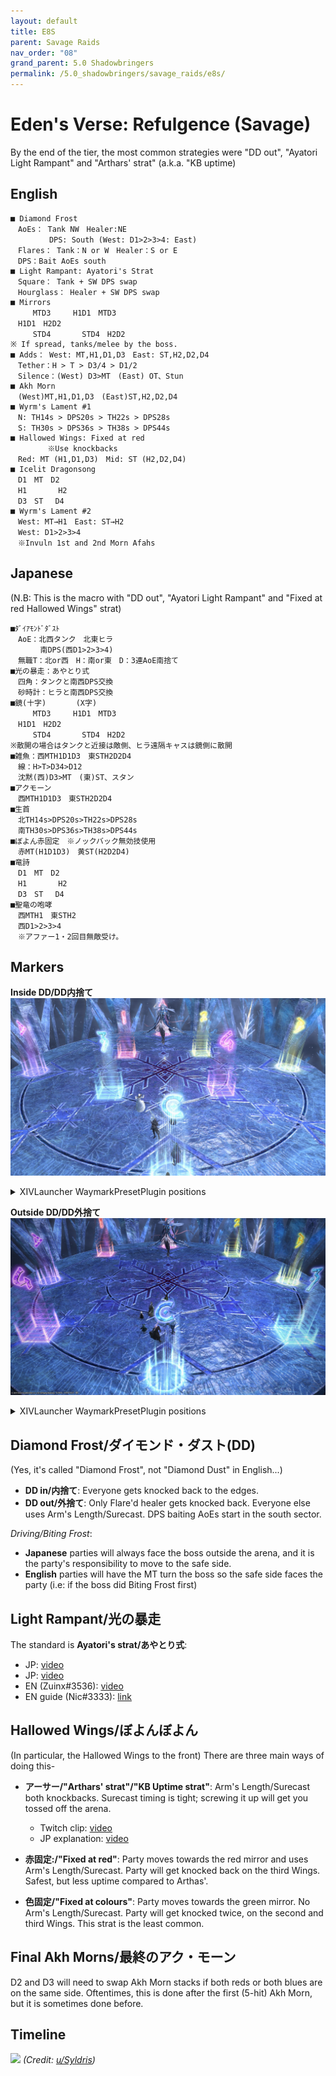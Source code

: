 ```yaml
---
layout: default
title: E8S
parent: Savage Raids
nav_order: "08"
grand_parent: 5.0 Shadowbringers
permalink: /5.0_shadowbringers/savage_raids/e8s/
---
```


# Eden's Verse: Refulgence (Savage)

By the end of the tier, the most common strategies were "DD out", "Ayatori Light Rampant" and "Arthars' strat" (a.k.a. "KB uptime)

## English
```
■ Diamond Frost
　AoEs： Tank NW　Healer:NE
　　　　  DPS: South (West: D1>2>3>4: East)
　Flares： Tank：N or W　Healer：S or E
　DPS：Bait AoEs south
■ Light Rampant: Ayatori's Strat
　Square： Tank + SW DPS swap
　Hourglass： Healer + SW DPS swap
■ Mirrors
　　　MTD3　　　H1D1　MTD3
　H1D1　H2D2
　　　STD4　　　  STD4　H2D2
※ If spread, tanks/melee by the boss.
■ Adds： West: MT,H1,D1,D3　East: ST,H2,D2,D4
　Tether：H > T > D3/4 > D1/2
　Silence：(West) D3>MT　(East) OT、Stun
■ Akh Morn
　(West)MT,H1,D1,D3　(East)ST,H2,D2,D4
■ Wyrm's Lament #1
　N: TH14s > DPS20s > TH22s > DPS28s
　S: TH30s > DPS36s > TH38s > DPS44s
■ Hallowed Wings: Fixed at red
　　　　　※Use knockbacks
　Red: MT (H1,D1,D3)　Mid: ST (H2,D2,D4)
■ Icelit Dragonsong
　D1　MT　D2
　H1　　　  H2
　D3　ST　 D4
■ Wyrm's Lament #2
　West: MT→H1　East: ST→H2
　West: D1>2>3>4
　※Invuln 1st and 2nd Morn Afahs
```

## Japanese

(N.B: This is the macro with  "DD out", "Ayatori Light Rampant" and "Fixed at red Hallowed Wings" strat)
```
■ﾀﾞｲｱﾓﾝﾄﾞﾀﾞｽﾄ
　AoE：北西タンク　北東ヒラ
　　　　南DPS(西D1>2>3>4)
　無職T：北or西　H：南or東　D：3連AoE南捨て
■光の暴走：あやとり式
　四角：タンクと南西DPS交換
　砂時計：ヒラと南西DPS交換
■鏡(十字)　　　　(X字)
　　　MTD3　　　H1D1　MTD3
　H1D1　H2D2
　　　STD4　　　  STD4　H2D2
※散開の場合はタンクと近接は敵側、ヒラ遠隔キャスは鏡側に散開
■雑魚：西MTH1D1D3　東STH2D2D4
　線：H>T>D34>D12
　沈黙(西)D3>MT　(東)ST、スタン
■アクモーン
　西MTH1D1D3　東STH2D2D4
■生首
　北TH14s>DPS20s>TH22s>DPS28s
　南TH30s>DPS36s>TH38s>DPS44s
■ぼよん赤固定　※ノックバック無効技使用
　赤MT(H1D1D3)　黄ST(H2D2D4)
■竜詩
　D1　MT　D2
　H1　　　  H2
　D3　ST　 D4
■聖竜の咆哮
　西MTH1　東STH2
　西D1>2>3>4
　※アファー1・2回目無敵受け。
```

## Markers

**Inside DD/DD内捨て**
![](images/markers_inside_dd.jpg)
<details markdown=block>
<summary markdown=span>XIVLauncher WaymarkPresetPlugin positions</summary>

```
{"Name":"E8S (Inside DD)","MapID":729,"A":{"X":100.0,"Y":0.0,"Z":84.0,"ID":0,"Active":true},"B":{"X":116.0,"Y":0.0,"Z":100.0,"ID":1,"Active":true},"C":{"X":100.0,"Y":0.0,"Z":116.0,"ID":2,"Active":true},"D":{"X":84.0,"Y":0.0,"Z":100.0,"ID":3,"Active":true},"One":{"X":94.5,"Y":0.0,"Z":94.5,"ID":4,"Active":true},"Two":{"X":105.5,"Y":0.0,"Z":94.5,"ID":5,"Active":true},"Three":{"X":105.5,"Y":0.0,"Z":105.5,"ID":6,"Active":true},"Four":{"X":94.5,"Y":0.0,"Z":105.5,"ID":7,"Active":true}}
```

</details>

**Outside DD/DD外捨て**
![](images/markers_outside_dd.jpg)
<details markdown=block>
<summary markdown=span>XIVLauncher WaymarkPresetPlugin positions</summary>

```
{"Name":"E8S (Outside DD)","MapID":729,"A":{"X":100.0,"Y":0.0,"Z":84.0,"ID":0,"Active":true},"B":{"X":116.0,"Y":0.0,"Z":100.0,"ID":1,"Active":true},"C":{"X":100.0,"Y":0.0,"Z":116.0,"ID":2,"Active":true},"D":{"X":84.0,"Y":0.0,"Z":100.0,"ID":3,"Active":true},"One":{"X":88.686,"Y":0.0,"Z":88.686,"ID":4,"Active":true},"Two":{"X":111.314,"Y":0.0,"Z":88.686,"ID":5,"Active":true},"Three":{"X":111.314,"Y":0.0,"Z":111.314,"ID":6,"Active":true},"Four":{"X":88.686,"Y":0.0,"Z":111.314,"ID":7,"Active":true}}
```

</details>

## Diamond Frost/ダイモンド・ダスト(DD)

(Yes, it's called "Diamond Frost", not "Diamond Dust" in English...)
  - **DD in/内捨て**: Everyone gets knocked back to the edges.
  - **DD out/外捨て**: Only Flare'd healer gets knocked back. Everyone else uses Arm's Length/Surecast. DPS baiting AoEs start in the south sector.

*Driving/Biting Frost*:
  - **Japanese** parties will always face the boss outside the arena, and it is the party's responsibility to move to the safe side.
  - **English** parties will have the MT turn the boss so the safe side faces the party (i.e: if the boss did Biting Frost first)


## Light Rampant/光の暴走

The standard is **Ayatori's strat/あやとり式**:

- JP: [video](https://youtu.be/AXVwgQRr3J0?t=198)
- JP: [video](https://youtu.be/pmYgfT3Dbno)
- EN (Zuinx#3536): [video](https://youtu.be/ySKy8uXRcxc)
- EN guide (Nic#3333): [link](https://docs.google.com/presentation/d/1J-Niu4T-joOKG0Kt3vv7UzBBNUZ6PMXUTQTvoEZehRU/)

## Hallowed Wings/ぼよんぼよん

(In particular, the Hallowed Wings to the front)
There are three main ways of doing this-
- **アーサー/"Arthars' strat"/"KB Uptime strat"**: Arm's Length/Surecast both knockbacks. Surecast timing is tight; screwing it up will get you tossed off the arena.

  - Twitch clip: [video](https://clips.twitch.tv/InquisitiveCheerfulClamHassanChop)
  - JP explanation: [video](https://youtu.be/hCiDNU6pIxk)  

- **赤固定:/"Fixed at red"**: Party moves towards the red mirror and uses Arm's Length/Surecast. Party will get knocked back on the third Wings. Safest, but less uptime compared to Arthas'.

- **色固定/"Fixed at colours"**: Party moves towards the green mirror. No Arm's Length/Surecast. Party will get knocked twice, on the second and third Wings. This strat is the least common.

## Final Akh Morns/最終のアク・モーン

D2 and D3 will need to swap Akh Morn stacks if both reds or both blues are on the same side. Oftentimes, this is done after the first (5-hit) Akh Morn, but it is sometimes done before. 

## Timeline

![](https://preview.redd.it/fo9bwgrcfdo41.png?width=2100&format=png&auto=webp&s=970212680abace32458dfd64656838cd8264f340)
*(Credit: [u/Syldris](https://www.reddit.com/r/ffxiv/comments/fm0rm4/e8s_timeline_image/))*